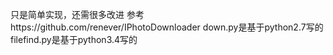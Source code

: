只是简单实现，还需很多改进
参考https://github.com/renever/IPhotoDownloader
down.py是基于python2.7写的
filefind.py是基于python3.4写的
